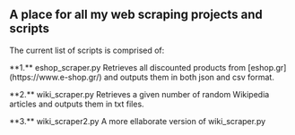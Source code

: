 ## A place for all my web scraping projects and scripts
The current list of scripts is comprised of:
<p> **1.** eshop_scraper.py
Retrieves all discounted products from [eshop.gr](https://www.e-shop.gr/) and outputs them in both json and csv format. </p>
<p> **2.** wiki_scraper.py
Retrieves a given number of random Wikipedia articles and outputs them in txt files. </p>
<p> **3.** wiki_scraper2.py
A more ellaborate version of wiki_scraper.py </p>
